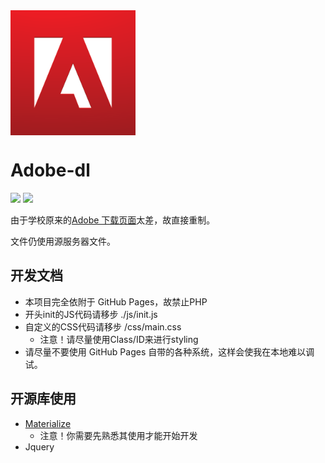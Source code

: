 
<img src="./img/adobe.png" width=200 height=200 align=center>

# Adobe-dl
![](https://img.shields.io/badge/Type-Static%20Website-orange.svg)
![](https://img.shields.io/badge/Code%20Quality-sucks-red.svg)

由于学校原来的[Adobe 下载页面]()太差，故直接重制。

文件仍使用源服务器文件。

## 开发文档

- 本项目完全依附于 GitHub Pages，故禁止PHP
- 开头init的JS代码请移步 ./js/init.js
- 自定义的CSS代码请移步 /css/main.css
  - 注意！请尽量使用Class/ID来进行styling
- 请尽量不要使用 GitHub Pages 自带的各种系统，这样会使我在本地难以调试。

## 开源库使用

- [Materialize](https://materializecss.com/)
  - 注意！你需要先熟悉其使用才能开始开发
- Jquery

